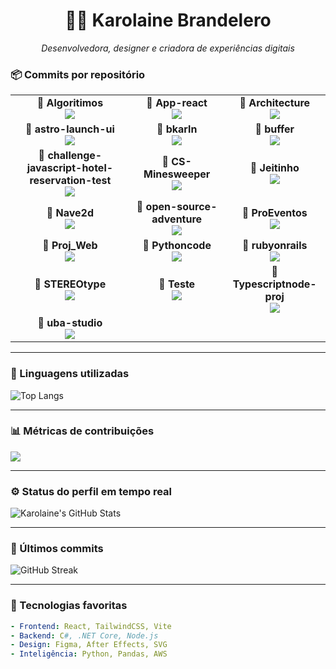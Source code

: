 <h1 align="center">👩‍💻 Karolaine Brandelero</h1>
<p align="center">
  <em>Desenvolvedora, designer e criadora de experiências digitais</em>
</p>

<!--COMMIT_SECTION_START-->
<!--COMMIT_SECTION_START-->
<!--COMMIT_SECTION_START-->
### 📦 Commits por repositório
<div align="center">
<table>
<tr>
<td align="center">
<strong>📁 Algoritimos</strong><br/>
<img src="https://img.shields.io/badge/Commits-6-blue?style=for-the-badge"/>
</td>
<td align="center">
<strong>📁 App-react</strong><br/>
<img src="https://img.shields.io/badge/Commits-1-blue?style=for-the-badge"/>
</td>
<td align="center">
<strong>📁 Architecture</strong><br/>
<img src="https://img.shields.io/badge/Commits-2-blue?style=for-the-badge"/>
</td>
</tr>
<tr>
<td align="center">
<strong>📁 astro-launch-ui</strong><br/>
<img src="https://img.shields.io/badge/Commits-27-blue?style=for-the-badge"/>
</td>
<td align="center">
<strong>📁 bkarln</strong><br/>
<img src="https://img.shields.io/badge/Commits-42-blue?style=for-the-badge"/>
</td>
<td align="center">
<strong>📁 buffer</strong><br/>
<img src="https://img.shields.io/badge/Commits-1-blue?style=for-the-badge"/>
</td>
</tr>
<tr>
<td align="center">
<strong>📁 challenge-javascript-hotel-reservation-test</strong><br/>
<img src="https://img.shields.io/badge/Commits-10-blue?style=for-the-badge"/>
</td>
<td align="center">
<strong>📁 CS-Minesweeper</strong><br/>
<img src="https://img.shields.io/badge/Commits-9-blue?style=for-the-badge"/>
</td>
<td align="center">
<strong>📁 Jeitinho</strong><br/>
<img src="https://img.shields.io/badge/Commits-2-blue?style=for-the-badge"/>
</td>
</tr>
<tr>
<td align="center">
<strong>📁 Nave2d</strong><br/>
<img src="https://img.shields.io/badge/Commits-1-blue?style=for-the-badge"/>
</td>
<td align="center">
<strong>📁 open-source-adventure</strong><br/>
<img src="https://img.shields.io/badge/Commits-141-blue?style=for-the-badge"/>
</td>
<td align="center">
<strong>📁 ProEventos</strong><br/>
<img src="https://img.shields.io/badge/Commits-3-blue?style=for-the-badge"/>
</td>
</tr>
<tr>
<td align="center">
<strong>📁 Proj_Web</strong><br/>
<img src="https://img.shields.io/badge/Commits-4-blue?style=for-the-badge"/>
</td>
<td align="center">
<strong>📁 Pythoncode</strong><br/>
<img src="https://img.shields.io/badge/Commits-1-blue?style=for-the-badge"/>
</td>
<td align="center">
<strong>📁 rubyonrails</strong><br/>
<img src="https://img.shields.io/badge/Commits-1-blue?style=for-the-badge"/>
</td>
</tr>
<tr>
<td align="center">
<strong>📁 STEREOtype</strong><br/>
<img src="https://img.shields.io/badge/Commits-24-blue?style=for-the-badge"/>
</td>
<td align="center">
<strong>📁 Teste</strong><br/>
<img src="https://img.shields.io/badge/Commits-4-blue?style=for-the-badge"/>
</td>
<td align="center">
<strong>📁 Typescriptnode-proj</strong><br/>
<img src="https://img.shields.io/badge/Commits-1-blue?style=for-the-badge"/>
</td>
</tr>
<tr>
<td align="center">
<strong>📁 uba-studio</strong><br/>
<img src="https://img.shields.io/badge/Commits-11-blue?style=for-the-badge"/>
</td>
</tr>
</table>
</div>
<!--COMMIT_SECTION_END-->
<!--COMMIT_SECTION_END-->

---

### 🚀 Linguagens utilizadas

![Top Langs](https://github-readme-stats.vercel.app/api/top-langs/?username=bkarln&layout=compact&theme=radical)

---

### 📊 Métricas de contribuições

<img src="https://github-contribution-stats.vercel.app/api/?username=bkarln" />

---

### ⚙️ Status do perfil em tempo real

![Karolaine's GitHub Stats](https://github-readme-stats.vercel.app/api?username=bkarln&show_icons=true&theme=radical)

---

### 📝 Últimos commits

![GitHub Streak](https://github-readme-streak-stats.herokuapp.com/?user=bkarln&theme=radical)

---

### 🧠 Tecnologias favoritas

```yaml
- Frontend: React, TailwindCSS, Vite
- Backend: C#, .NET Core, Node.js
- Design: Figma, After Effects, SVG
- Inteligência: Python, Pandas, AWS

